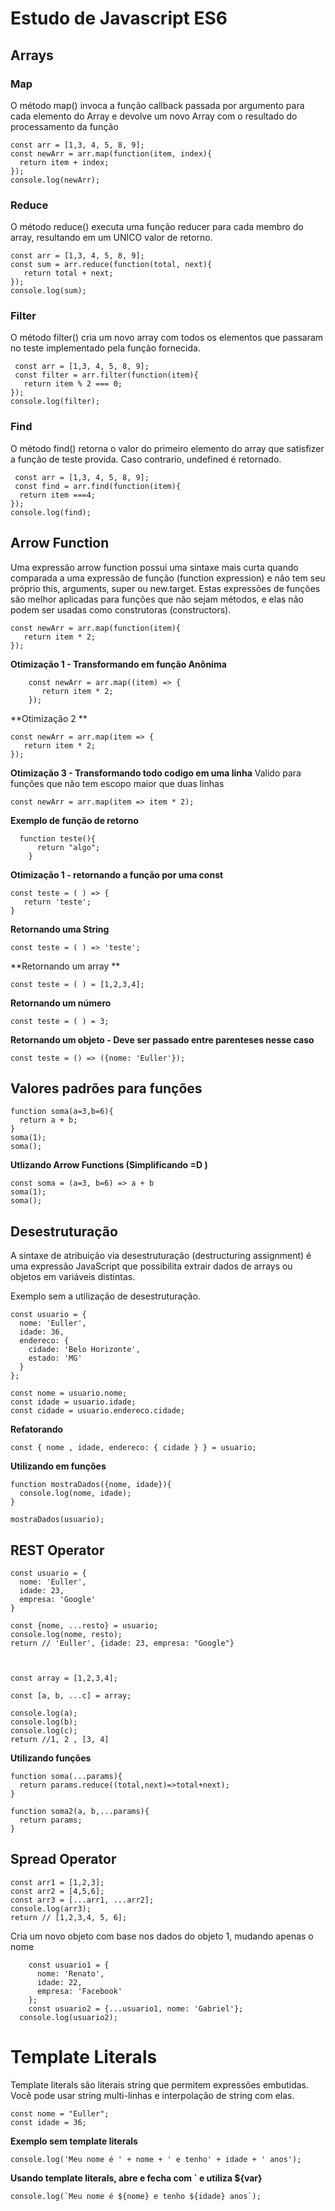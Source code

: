 # Estudo de Javascript ES6

## Arrays

### Map 
O método map() invoca a função callback passada por argumento para cada elemento do Array e devolve um novo Array com o resultado do processamento da função

    const arr = [1,3, 4, 5, 8, 9];   
    const newArr = arr.map(function(item, index){
      return item + index;
    });	
	console.log(newArr);

### Reduce
O método reduce() executa uma função reducer para cada membro do array, resultando em um UNICO valor de retorno.

    const arr = [1,3, 4, 5, 8, 9];
    const sum = arr.reduce(function(total, next){
       return total + next;
    });    
    console.log(sum);
	
### Filter
O método filter() cria um novo array com todos os elementos que passaram no teste implementado pela função fornecida.

     const arr = [1,3, 4, 5, 8, 9];
     const filter = arr.filter(function(item){
       return item % 2 === 0;
    });    
    console.log(filter);

### Find
O método find() retorna o valor do primeiro elemento do array que satisfizer a função de teste provida. Caso contrario, undefined é retornado.

     const arr = [1,3, 4, 5, 8, 9];
     const find = arr.find(function(item){
      return item ===4;
    });    
    console.log(find);
    
## Arrow Function

Uma expressão arrow function possui uma sintaxe mais curta quando comparada a uma expressão de função (function expression) e não tem seu próprio this, arguments, super ou new.target. Estas expressões de funções são melhor aplicadas para funções que não sejam métodos, e elas não podem ser usadas como construtoras (constructors).

    const newArr = arr.map(function(item){
       return item * 2;
    });

**Otimização 1  - Transformando em função Anônima**

        const newArr = arr.map((item) => {
           return item * 2;
        });

**Otimização 2 **

    const newArr = arr.map(item => {
       return item * 2;
    });

**Otimização 3 - Transformando todo codigo em uma linha**
Valido para funções que não tem escopo maior que duas linhas

    const newArr = arr.map(item => item * 2);

**Exemplo de função de retorno**

      function teste(){
          return "algo";
        }

**Otimização 1 - retornando a função por uma const**

    const teste = ( ) => {
       return 'teste';
    }

**Retornando uma String**

    const teste = ( ) => 'teste';

**Retornando um array **

    const teste = ( ) = [1,2,3,4];

**Retornando um número**

    const teste = ( ) = 3;

**Retornando um objeto - Deve ser passado entre parenteses nesse caso**

    const teste = () => ({nome: 'Euller'});
    
 
## Valores padrões para funções

    function soma(a=3,b=6){
      return a + b;
    }
    soma(1);
    soma();

**Utlizando Arrow Functions  (Simplificando =D )**

    const soma = (a=3, b=6) => a + b
    soma(1);
    soma();

## Desestruturação

A sintaxe de atribuição via desestruturação (destructuring assignment) é uma expressão JavaScript que possibilita extrair dados de arrays ou objetos em variáveis distintas.

Exemplo sem a utilização de desestruturação.

    const usuario = {
      nome: 'Euller',
      idade: 36, 
      endereco: {
        cidade: 'Belo Horizonte', 
        estado: 'MG'
      }
    };
    
    const nome = usuario.nome;
    const idade = usuario.idade;
    const cidade = usuario.endereco.cidade;

**Refatorando**

    const { nome , idade, endereco: { cidade } } = usuario;

**Utilizando em funções**

    function mostraDados({nome, idade}){
      console.log(nome, idade);
    }
    
    mostraDados(usuario);

## REST Operator

    const usuario = {
      nome: 'Euller',
      idade: 23,
      empresa: 'Google'
    }
    
    const {nome, ...resto} = usuario;  
	console.log(nome, resto);
    return // 'Euller', {idade: 23, empresa: "Google"}
    


    const array = [1,2,3,4];
    
    const [a, b, ...c] = array;
    
    console.log(a);
    console.log(b);
    console.log(c);
	return //1, 2 , [3, 4]

**Utilizando funções**

    function soma(...params){
      return params.reduce((total,next)=>total+next);
    }
    
    function soma2(a, b,...params){
      return params;
    }

## Spread Operator

    const arr1 = [1,2,3];
    const arr2 = [4,5,6];
    const arr3 = [...arr1, ...arr2];
    console.log(arr3);
    return // [1,2,3,4, 5, 6];

Cria um novo objeto com base nos dados do objeto 1, mudando apenas o nome

        const usuario1 = {
          nome: 'Renato',
          idade: 22, 
          empresa: 'Facebook'
        };
        const usuario2 = {...usuario1, nome: 'Gabriel'};
      console.log(usuario2);  
      
# Template Literals

Template literals são literais string que permitem expressões embutidas. Você pode usar string multi-linhas e interpolação de string com elas.

    const nome = "Euller";
    const idade = 36;

**Exemplo sem template literals**

    console.log('Meu nome é ' + nome + ' e tenho' + idade + ' anos');

**Usando template literals, abre e fecha com ` e utiliza ${var}**

    console.log(`Meu nome é ${nome} e tenho ${idade} anos`);     
